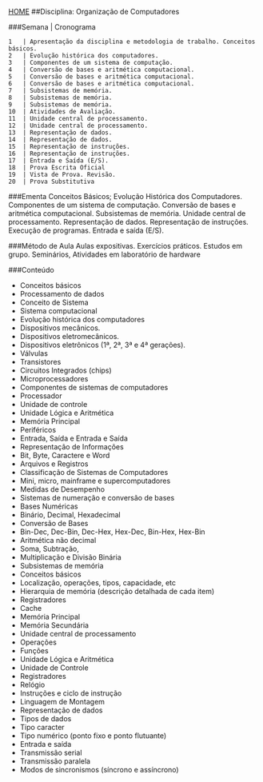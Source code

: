 [HOME](https://github.com/Webschool-io/Ensino-Superior-de-Informatica-GRATUITO) 
##Disciplina: Organização de Computadores

###Semana | Cronograma
```
1	| Apresentação da disciplina e metodologia de trabalho. Conceitos básicos.
2	| Evolução histórica dos computadores.
3	| Componentes de um sistema de computação.
4	| Conversão de bases e aritmética computacional.
5	| Conversão de bases e aritmética computacional.
6	| Conversão de bases e aritmética computacional.
7	| Subsistemas de memória.
8	| Subsistemas de memória.
9	| Subsistemas de memória.
10	| Atividades de Avaliação.
11	| Unidade central de processamento.
12	| Unidade central de processamento.
13	| Representação de dados.
14	| Representação de dados.
15	| Representação de instruções.
16	| Representação de instruções.
17	| Entrada e Saída (E/S).
18	| Prova Escrita Oficial
19	| Vista de Prova. Revisão.
20	| Prova Substitutiva

```
###Ementa
Conceitos Básicos; Evolução Histórica dos Computadores. Componentes de um sistema de computação. Conversão de bases e aritmética computacional. Subsistemas de memória. Unidade central de processamento. Representação de dados. Representação de instruções. Execução de programas. Entrada e saída (E/S).

###Método de Aula
Aulas expositivas. Exercícios práticos. Estudos em grupo. Seminários, Atividades em laboratório de hardware

###Conteúdo
- Conceitos básicos
- Processamento de dados
- Conceito de Sistema
- Sistema computacional
- Evolução histórica dos computadores
- Dispositivos mecânicos.
- Dispositivos eletromecânicos.
- Dispositivos eletrônicos (1ª, 2ª, 3ª e 4ª gerações).
- Válvulas
- Transistores
- Circuitos Integrados (chips)
- Microprocessadores
- Componentes de sistemas de computadores
- Processador
- Unidade de controle
- Unidade Lógica e Aritmética
- Memória Principal
- Periféricos
- Entrada, Saída e Entrada e Saída
- Representação de Informações
- Bit, Byte, Caractere e Word
- Arquivos e Registros
- Classificação de Sistemas de Computadores
- Mini, micro, mainframe e supercomputadores
- Medidas de Desempenho
- Sistemas de numeração e conversão de bases
- Bases Numéricas
- Binário, Decimal, Hexadecimal
- Conversão de Bases
- Bin-Dec, Dec-Bin, Dec-Hex, Hex-Dec, Bin-Hex, Hex-Bin
- Aritmética não decimal
- Soma, Subtração,
- Multiplicação e Divisão Binária
- Subsistemas de memória
- Conceitos básicos
- Localização, operações, tipos, capacidade, etc
- Hierarquia de memória (descrição detalhada de cada item)
- Registradores
- Cache
- Memória Principal
- Memória Secundária
- Unidade central de processamento
- Operações
- Funções
- Unidade Lógica e Aritmética
- Unidade de Controle
- Registradores
- Relógio
- Instruções e ciclo de instrução
- Linguagem de Montagem
- Representação de dados
- Tipos de dados
- Tipo caracter
- Tipo numérico (ponto fixo e ponto flutuante)
- Entrada e saída
- Transmissão serial
- Transmissão paralela
- Modos de sincronismos (síncrono e assíncrono)
